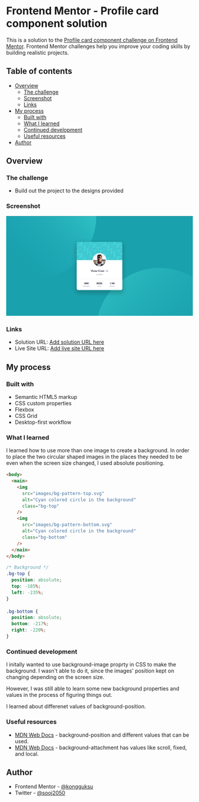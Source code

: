 # Frontend Mentor - Profile card component solution

This is a solution to the [Profile card component challenge on Frontend Mentor](https://www.frontendmentor.io/challenges/profile-card-component-cfArpWshJ). Frontend Mentor challenges help you improve your coding skills by building realistic projects.

## Table of contents

- [Overview](#overview)
  - [The challenge](#the-challenge)
  - [Screenshot](#screenshot)
  - [Links](#links)
- [My process](#my-process)
  - [Built with](#built-with)
  - [What I learned](#what-i-learned)
  - [Continued development](#continued-development)
  - [Useful resources](#useful-resources)
- [Author](#author)

## Overview

### The challenge

- Build out the project to the designs provided

### Screenshot

![](screenshot.jpg)

### Links

- Solution URL: [Add solution URL here](https://your-solution-url.com)
- Live Site URL: [Add live site URL here](https://your-live-site-url.com)

## My process

### Built with

- Semantic HTML5 markup
- CSS custom properties
- Flexbox
- CSS Grid
- Desktop-first workflow

### What I learned

I learned how to use more than one image to create a background. In order to place the two circular shaped images in the places they needed to be even when the screen size changed, I used absolute positioning.

```html
<body>
  <main>
    <img
      src="images/bg-pattern-top.svg"
      alt="Cyan colored circle in the background"
      class="bg-top"
    />
    <img
      src="images/bg-pattern-bottom.svg"
      alt="Cyan colored circle in the background"
      class="bg-bottom"
    />
  </main>
</body>
```

```css
/* Background */
.bg-top {
  position: absolute;
  top: -185%;
  left: -235%;
}

.bg-bottom {
  position: absolute;
  bottom: -217%;
  right: -220%;
}
```

### Continued development

I initally wanted to use background-image proprty in CSS to make the background. I wasn't able to do it, since the images' position kept on changing depending on the screen size.

However, I was still able to learn some new background properties and values in the process of figuring things out.

I learned about differenet values of background-position.

### Useful resources

- [MDN Web Docs](https://developer.mozilla.org/en-US/docs/Web/CSS/background-position) - background-position and different values that can be used.
- [MDN Web Docs](https://developer.mozilla.org/en-US/docs/Web/CSS/background-attachment) - background-attachment has values like scroll, fixed, and local.

## Author

- Frontend Mentor - [@kongguksu](https://www.frontendmentor.io/profile/kongguksu)
- Twitter - [@sooj2050](https://www.twitter.com/sooj2050)
